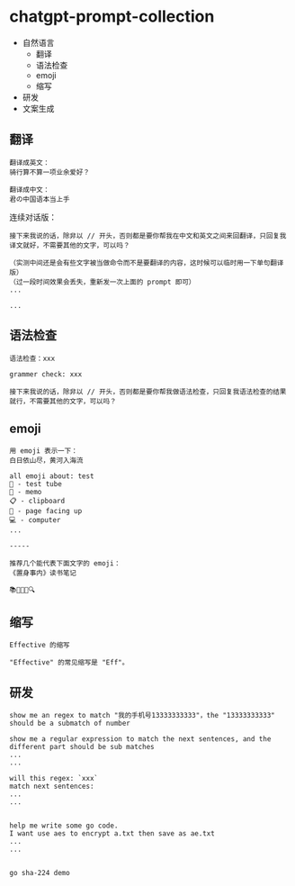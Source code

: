 # chatgpt-prompt-collection

- 自然语言
  - 翻译
  - 语法检查
  - emoji
  - 缩写
- 研发
- 文案生成

## 翻译

```
翻译成英文：
骑行算不算一项业余爱好？

翻译成中文：
君の中国语本当上手
```
连续对话版：
```
接下来我说的话，除非以 // 开头，否则都是要你帮我在中文和英文之间来回翻译，只回复我译文就好，不需要其他的文字，可以吗？

（实测中间还是会有些文字被当做命令而不是要翻译的内容，这时候可以临时用一下单句翻译版）
（过一段时间效果会丢失，重新发一次上面的 prompt 即可）
...

...
```

## 语法检查

```
语法检查：xxx

grammer check: xxx
```

```
接下来我说的话，除非以 // 开头，否则都是要你帮我做语法检查，只回复我语法检查的结果就行，不需要其他的文字，可以吗？
```

## emoji

```
用 emoji 表示一下：
白日依山尽，黄河入海流

all emoji about: test
🧪 - test tube
📝 - memo
📋 - clipboard
📄 - page facing up
💻 - computer
...

-----

推荐几个能代表下面文字的 emoji：
《置身事内》读书笔记

📚📝🤔🧐🔍
```
## 缩写

```
Effective 的缩写

"Effective" 的常见缩写是 "Eff"。
```

## 研发

```
show me an regex to match "我的手机号13333333333"，the "13333333333" should be a submatch of number

show me a regular expression to match the next sentences, and the different part should be sub matches
...
...

will this regex: `xxx`
match next sentences:
...
...


help me write some go code.
I want use aes to encrypt a.txt then save as ae.txt
...
...


go sha-224 demo
```
